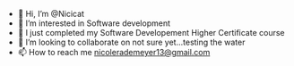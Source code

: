 - 👋 Hi, I’m @Nicicat
- 👀 I’m interested in Software development
- 🌱 I just completed my Software Developement Higher Certificate course
- 💞️ I’m looking to collaborate on not sure yet...testing the water 
- 📫 How to reach me nicolerademeyer13@gmail.com

<!---
Nicicat/Nicicat is a ✨ special ✨ repository because its `README.md` (this file) appears on your GitHub profile.
You can click the Preview link to take a look at your changes.
--->
